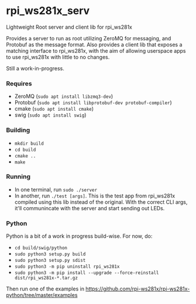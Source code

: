 # rpi_ws281x_serv
Lightweight Root server and client lib for rpi_ws281x

Provides a server to run as root utilizing ZeroMQ for messaging, and Protobuf as the message format.
Also provides a client lib that exposes a matching interface to rpi_ws281x, with the aim of allowing userspace apps to use rpi_ws281x with little to no changes.

Still a work-in-progress. 

### Requires
 - ZeroMQ (`sudo apt install libzmq3-dev`)
 - Protobuf (`sudo apt install libprotobuf-dev protobuf-compiler`)
 - cmake (`sudo apt install cmake`)
 - swig (`sudo apt install swig`)

### Building
 - `mkdir build`
 - `cd build`
 - `cmake ..`
 - `make`
 
### Running
 - In one terminal, run `sudo ./server`
 - In another, run `./test [args]`. This is the test app from rpi_ws281x compiled using this lib instead of the original. With the correct CLI args, it'll communincate with the server and start sending out LEDs.
 
### Python
Python is a bit of a work in progress build-wise. For now, do:
 - `cd build/swig/python`
 - `sudo python3 setup.py build`
 - `sudo python3 setup.py sdist`
 - `sudo python3 -m pip uninstall rpi_ws281x`
 - `sudo python3 -m pip install --upgrade --force-reinstall dist/rpi_ws281x-*.tar.gz`

Then run one of the examples in https://github.com/rpi-ws281x/rpi-ws281x-python/tree/master/examples
